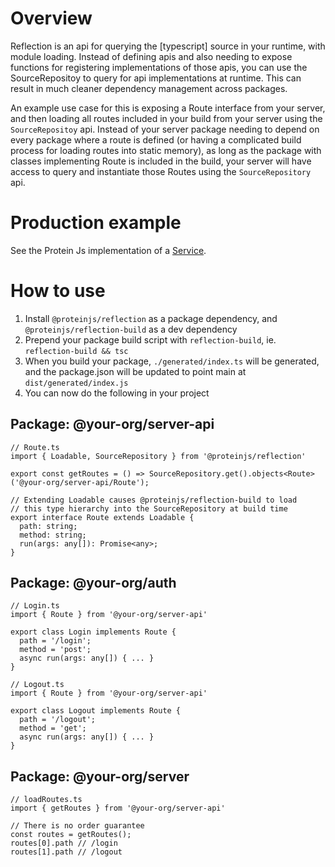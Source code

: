 # Overview

Reflection is an api for querying the [typescript] source in your runtime, with module loading. Instead of defining apis and also needing to expose functions for registering implementations of those apis, you can use the SourceRepositoy to query for api implementations at runtime. This can result in much cleaner dependency management across packages.

An example use case for this is exposing a Route interface from your server, and then loading all routes included in your build from your server using the `SourceRepositoy` api. Instead of your server package needing to depend on every package where a route is defined (or having a complicated build process for loading routes into static memory), as long as the package with classes implementing Route is included in the build, your server will have access to query and instantiate those Routes using the `SourceRepository` api.

# Production example

See the Protein Js implementation of a [Service](https://github.com/proteinjs/service/blob/main/packages/service/src/Service.ts).

# How to use

1. Install `@proteinjs/reflection` as a package dependency, and `@proteinjs/reflection-build` as a dev dependency
2. Prepend your package build script with `reflection-build`, ie. `reflection-build && tsc`
3. When you build your package, `./generated/index.ts` will be generated, and the package.json will be updated to point main at `dist/generated/index.js`
4. You can now do the following in your project
  ## Package: @your-org/server-api
  ```
  // Route.ts
  import { Loadable, SourceRepository } from '@proteinjs/reflection'

  export const getRoutes = () => SourceRepository.get().objects<Route>('@your-org/server-api/Route');

  // Extending Loadable causes @proteinjs/reflection-build to load
  // this type hierarchy into the SourceRepository at build time
  export interface Route extends Loadable {
    path: string;
    method: string;
    run(args: any[]): Promise<any>;
  }
  ```
  ## Package: @your-org/auth
  ```
  // Login.ts
  import { Route } from '@your-org/server-api'

  export class Login implements Route {
    path = '/login';
    method = 'post';
    async run(args: any[]) { ... }
  }
  ```
  ```
  // Logout.ts
  import { Route } from '@your-org/server-api'

  export class Logout implements Route {
    path = '/logout';
    method = 'get';
    async run(args: any[]) { ... }
  }
  ```
  ## Package: @your-org/server
  ```
  // loadRoutes.ts
  import { getRoutes } from '@your-org/server-api'

  // There is no order guarantee
  const routes = getRoutes();
  routes[0].path // /login
  routes[1].path // /logout
  ```